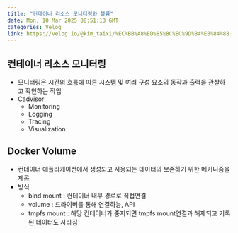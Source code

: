```yaml
---
title: "컨테이너 리소스 모니터링와 볼륨"
date: Mon, 10 Mar 2025 08:51:13 GMT
categories: Velog
link: https://velog.io/@kim_taixi/%EC%BB%A8%ED%85%8C%EC%9D%B4%EB%84%88-%EB%A6%AC%EC%86%8C%EC%8A%A4-%EB%AA%A8%EB%8B%88%ED%84%B0%EB%A7%81%EC%99%80-%EB%B3%BC%EB%A5%A8
---
```


<h2 id="컨테이너-리소스-모니터링">컨테이너 리소스 모니터링</h2>
<ul>
<li>모니터링은 시간의 흐름에 따른 시스템 및 여러 구성 요소의 동작과 출력을 관찰하고 확인하는 작업</li>
<li>Cadvisor<ul>
<li>Monitoring</li>
<li>Logging</li>
<li>Tracing</li>
<li>Visualization</li>
</ul>
</li>
</ul>
<h2 id="docker-volume">Docker Volume</h2>
<ul>
<li>컨테이너 애플리케이션에서 생성되고 사용되는 데이터의 보존하기 위한 메커니즘을 제공</li>
<li>방식<ul>
<li>bind mount : 컨테이너 내부 경로로 직접연결</li>
<li>volume : 드라이버를 통해 연결하능, API</li>
<li>tmpfs mount : 해당 컨테이너가 중지되면 tmpfs mount연결과 해제되고 기록된 데이터도 사라짐</li>
</ul>
</li>
</ul>
<p><img alt="" src="https://velog.velcdn.com/images/kim_taixi/post/465102ac-d203-468d-a4f5-1e74a5eff45e/image.png" /></p>
